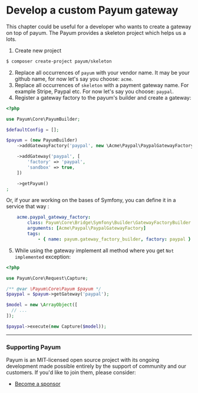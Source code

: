 # Develop a custom Payum gateway

This chapter could be useful for a developer who wants to create a gateway on top of payum. The Payum provides a skeleton project which helps us a lots.

1. Create new project

```bash
$ composer create-project payum/skeleton
```

2. Replace all occurrences of `payum` with your vendor name. It may be your github name, for now let's say you choose: `acme`.
3. Replace all occurrences of `skeleton` with a payment gateway name. For example Stripe, Paypal etc. For now let's say you choose: `paypal`.
4. Register a gateway factory to the payum's builder and create a gateway:

```php
<?php

use Payum\Core\PayumBuilder;

$defaultConfig = [];

$payum = (new PayumBuilder)
    ->addGatewayFactory('paypal', new \Acme\Paypal\PaypalGatewayFactory($defaultConfig))

    ->addGateway('paypal', [
        'factory' => 'paypal',
        'sandbox' => true,
    ])

    ->getPayum()
;
```

Or, if your are working on the bases of Symfony, you can define it in a service that way :

```yml
    acme.paypal_gateway_factory:
        class: Payum\Core\Bridge\Symfony\Builder\GatewayFactoryBuilder
        arguments: [Acme\Paypal\PaypalGatewayFactory]
        tags:
            - { name: payum.gateway_factory_builder, factory: paypal }
```

5. While using the gateway implement all method where you get `Not implemented` exception:

```php
<?php

use Payum\Core\Request\Capture;

/** @var \Payum\Core\Payum $payum */
$paypal = $payum->getGateway('paypal');

$model = new \ArrayObject([
  // ...
]);

$paypal->execute(new Capture($model));
```

***

### Supporting Payum

Payum is an MIT-licensed open source project with its ongoing development made possible entirely by the support of community and our customers. If you'd like to join them, please consider:

* [Become a sponsor](https://github.com/sponsors/Payum)
